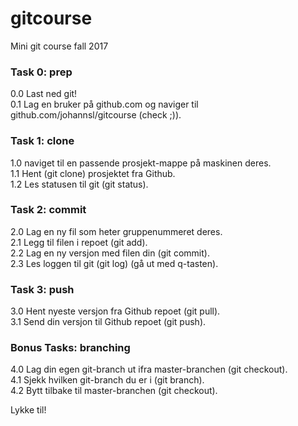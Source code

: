 # gitcourse
Mini git course fall 2017

### Task 0: prep
0.0 Last ned git!  
0.1 Lag en bruker på github.com og naviger til github.com/johannsl/gitcourse (check ;)).  

### Task 1: clone
1.0 naviget til en passende prosjekt-mappe på maskinen deres.  
1.1 Hent (git clone) prosjektet fra Github.  
1.2 Les statusen til git (git status).  

### Task 2: commit
2.0 Lag en ny fil som heter gruppenummeret deres.  
2.1 Legg til filen i repoet (git add).  
2.2 Lag en ny versjon med filen din (git commit).  
2.3 Les loggen til git (git log) (gå ut med q-tasten).  

### Task 3: push
3.0 Hent nyeste versjon fra Github repoet (git pull).  
3.1 Send din versjon til Github repoet (git push).  

### Bonus Tasks: branching
4.0 Lag din egen git-branch ut ifra master-branchen (git checkout).  
4.1 Sjekk hvilken git-branch du er i (git branch).  
4.2 Bytt tilbake til master-branchen (git checkout).  

Lykke til!

